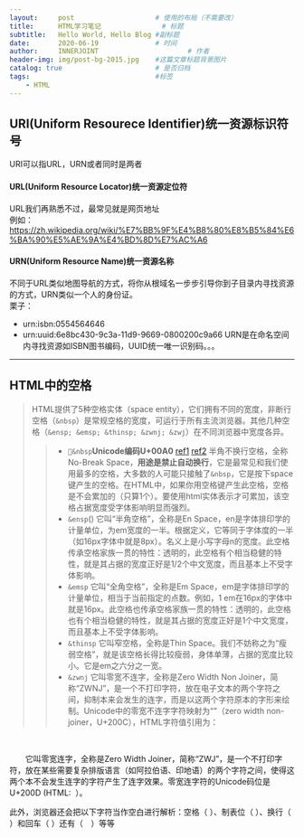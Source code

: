 ```yaml
---
layout:     post                    # 使用的布局（不需要改）
title:      HTML学习笔记               # 标题 
subtitle:   Hello World, Hello Blog #副标题
date:       2020-06-19              # 时间
author:     INNERJOINT                      # 作者
header-img: img/post-bg-2015.jpg    #这篇文章标题背景图片
catalog: true                       # 是否归档
tags:                               #标签
    - HTML
---
```


## URI(Uniform Resourece Identifier)统一资源标识符号
URI可以指URL，URN或者同时是两者
#### URL(Uniform Resource Locator)统一资源定位符
URL我们再熟悉不过，最常见就是网页地址<br>
例如：https://zh.wikipedia.org/wiki/%E7%BB%9F%E4%B8%80%E8%B5%84%E6%BA%90%E5%AE%9A%E4%BD%8D%E7%AC%A6

#### URN(Uniform Resource Name)统一资源名称

不同于URL类似地图导航的方式，将你从根域名一步步引导你到子目录内寻找资源的方式，URN类似一个人的身份证。<br>
栗子：<br>
* urn:isbn:0554564646
* urn:uuid:6e8bc430-9c3a-11d9-9669-0800200c9a66
URN是在命名空间内寻找资源如ISBN图书编码，UUID统一唯一识别码。。。

---
## HTML中的空格
>HTML提供了5种空格实体（space entity），它们拥有不同的宽度，非断行空格（```&nbsp```）是常规空格的宽度，可运行于所有主流浏览器。其他几种空格（```&ensp; &emsp; &thinsp; &zwnj; &zwj```）在不同浏览器中宽度各异。
>> * ```&nbsp```**Unicode编码U+00A0** [ref1](https://www.fileformat.info/info/unicode/char/00a0/index.htm)    [ref2](https://www.unicode.org/charts/PDF/U0080.pdf)
半角不换行空格，全称No-Break Space，**用途是禁止自动换行**，它是最常见和我们使用最多的空格，大多数的人可能只接触了```&nbsp```，它是按下space键产生的空格。在HTML中，如果你用空格键产生此空格，空格是不会累加的（只算1个）。要使用html实体表示才可累加，该空格占据宽度受字体影响明显而强烈。
>> * ```&ensp```()
它叫“半角空格”，全称是En Space，en是字体排印学的计量单位，为em宽度的一半。根据定义，它等同于字体度的一半（如16px字体中就是8px）。名义上是小写字母n的宽度。此空格传承空格家族一贯的特性：透明的，此空格有个相当稳健的特性，就是其占据的宽度正好是1/2个中文宽度，而且基本上不受字体影响。
>>* ```&emsp```
它叫“全角空格”，全称是Em Space，em是字体排印学的计量单位，相当于当前指定的点数。例如，1 em在16px的字体中就是16px。此空格也传承空格家族一贯的特性：透明的，此空格也有个相当稳健的特性，就是其占据的宽度正好是1个中文宽度，而且基本上不受字体影响。
>>* ```&thinsp```
它叫窄空格，全称是Thin Space。我们不妨称之为“瘦弱空格”，就是该空格长得比较瘦弱，身体单薄，占据的宽度比较小。它是em之六分之一宽。
>>* ```&zwnj```
它叫零宽不连字，全称是Zero Width Non Joiner，简称“ZWNJ”，是一个不打印字符，放在电子文本的两个字符之间，抑制本来会发生的连字，而是以这两个字符原本的字形来绘制。Unicode中的零宽不连字字符映射为“”（zero width non-joiner，U+200C），HTML字符值引用为： &#8204;

&zwj;

　　它叫零宽连字，全称是Zero Width Joiner，简称“ZWJ”，是一个不打印字符，放在某些需要复杂排版语言（如阿拉伯语、印地语）的两个字符之间，使得这两个本不会发生连字的字符产生了连字效果。零宽连字符的Unicode码位是U+200D (HTML: &#8205; &zwj;）。

此外，浏览器还会把以下字符当作空白进行解析：空格（&#x0020;）、制表位（&#x0009;）、换行（&#x000A;）和回车（&#x000D;）还有（&#12288;）等等

